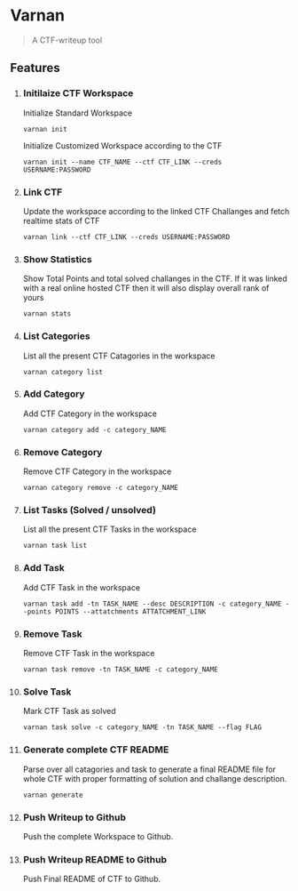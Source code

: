 # Varnan

> A CTF-writeup tool

## Features

1. ### Initilaize CTF Workspace <br>
    Initialize Standard Workspace
    ```
    varnan init
    ```
    Initialize Customized Workspace according to the CTF
    ```
    varnan init --name CTF_NAME --ctf CTF_LINK --creds USERNAME:PASSWORD
    ```
2. ### Link CTF
    Update the workspace according to the linked CTF Challanges and fetch realtime stats of CTF
    ```
    varnan link --ctf CTF_LINK --creds USERNAME:PASSWORD
    ```
3. ### Show Statistics
    Show Total Points and total solved challanges in the CTF. If it was linked with a real online hosted CTF then it will also display overall rank of yours
    ```
    varnan stats
    ```
4. ### List Categories
    List all the present CTF Catagories in the workspace
    ```
    varnan category list
    ```
5. ### Add Category
    Add CTF Category in the workspace
    ```
    varnan category add -c category_NAME
    ```
6. ### Remove Category
    Remove CTF Category in the workspace
    ```
    varnan category remove -c category_NAME
    ```
7. ### List Tasks (Solved / unsolved)
    List all the present CTF Tasks in the workspace
    ```
    varnan task list
    ```
8. ### Add Task
    Add CTF Task in the workspace
    ```
    varnan task add -tn TASK_NAME --desc DESCRIPTION -c category_NAME --points POINTS --attatchments ATTATCHMENT_LINK
    ```
9. ### Remove Task
    Remove CTF Task in the workspace
    ```
    varnan task remove -tn TASK_NAME -c category_NAME
    ```
10. ### Solve Task
    Mark CTF Task as solved
    ```
    varnan task solve -c category_NAME -tn TASK_NAME --flag FLAG
    ```
11. ### Generate complete CTF README
    Parse over all catagories and task to generate a final README file for whole CTF with proper formatting of solution and challange description.
    ```
    varnan generate
    ```
12. ### Push Writeup to Github
    Push the complete Workspace to Github.
13. ### Push Writeup README to Github
    Push Final README of CTF to Github.